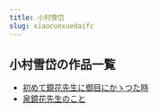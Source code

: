 ```yaml
---
title: 小村雪岱
slug: xiaocunxuedaifc
---
```


## 小村雪岱の作品一覧

- [初めて鏡花先生に御目にかゝつた時](chumetejinghuax-b99)
- [泉鏡花先生のこと](quanjinghuaxian-ae7)
